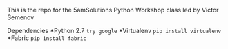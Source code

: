 This is the repo for the 5amSolutions Python Workshop class led by Victor Semenov

Dependencies
*Python 2.7 ``try google``
*Virtualenv ``pip install virtualenv``
*Fabric ``pip install fabric``